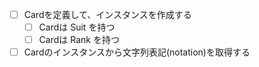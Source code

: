 - [ ] Cardを定義して、インスタンスを作成する
    - [ ] Cardは Suit を持つ
    - [ ] Cardは Rank を持つ
- [ ] Cardのインスタンスから文字列表記(notation)を取得する
